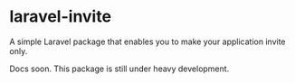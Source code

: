 # laravel-invite

A simple Laravel package that enables you to make your application invite only.

Docs soon. This package is still under heavy development.
